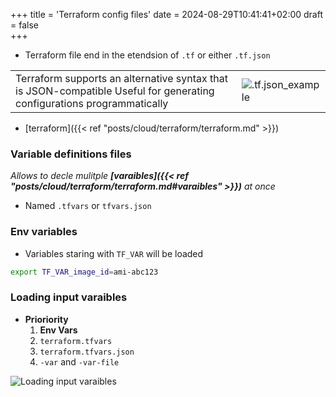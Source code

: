 +++
title = 'Terraform config files'
date = 2024-08-29T10:41:41+02:00
draft = false  
+++
- Terraform file end in the etendsion of `.tf` or either `.tf.json`

|                                                                  | |
|----------------------------------------------------------------------|------------------------------------------------------------|
| Terraform supports an alternative syntax that is JSON-compatible  Useful for generating configurations programmatically | ![.tf.json_example](/Notes/terraform_language_json_example_visual.png) |

- [terraform]({{< ref "posts/cloud/terraform/terraform.md" >}})



### Variable definitions files
*Allows to decle mulitple **[varaibles]({{< ref "posts/cloud/terraform/terraform.md#varaibles" >}})** at once*
- Named  `.tfvars` or `tfvars.json`


### Env variables
- Variables staring with `TF_VAR` will be loaded
```bash 
export TF_VAR_image_id=ami-abc123
```

### Loading input varaibles
- **Prioriority**
    1. **Env Vars**
    2. `terraform.tfvars`
    3. `terraform.tfvars.json`
    4. `-var` and   `-var-file`

![Loading input varaibles](/Notes/loading_input_varaibles_visual.png)
